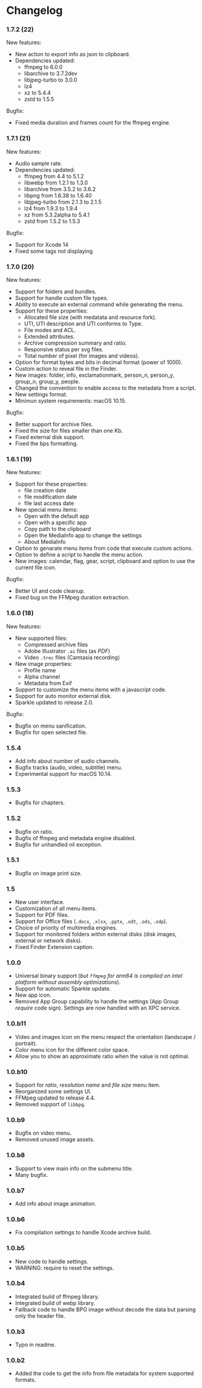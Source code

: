 Changelog
=======


### 1.7.2 (22)
New features:
- New action to export info as json to clipboard.
- Dependencies updated:
    - ffmpeg to 6.0.0
    - libarchive to 3.7.2dev
    - libjpeg-turbo to 3.0.0
    - lz4
    - xz to 5.4.4
    - zstd to 1.5.5

Bugfix:
- Fixed media duration and frames count for the ffmpeg engine. 


### 1.7.1 (21)
New features:
- Audio sample rate.
- Dependencies updated:
    - ffmpeg from 4.4 to 5.1.2
    - libwebp from 1.2.1 to 1.3.0
    - libarchive from 3.5.2 to 3.6.2
    - libpng from 1.6.38 to 1.6.40
    - libjpeg-turbo from 2.1.3 to 2.1.5
    - lz4 from 1.9.3 to 1.9.4
    - xz from 5.3.2alpha to 5.4.1
    - zstd from 1.5.2 to 1.5.3

Bugfix:
- Support for Xcode 14 
- Fixed some tags not displaying


### 1.7.0 (20)
New features:
- Support for folders and bundles.
- Support for handle custom file types.
- Ability to execute an external command while generating the menu. 
- Support for these properties:
  - Allocated file size (with medatata and resource fork).
  - UTI, UTI description and UTI conforms to Type.
  - File modes and ACL.
  - Extended attributes.
  - Archive compression summary and ratio.
  - Responsive status per svg files.
  - Total number of pixel (for images and videos).
- Option for format bytes and bits in decimal format (power of 1000).
- Custom action to reveal file in the Finder.
- New images: folder, info, exclamationmark, person_n, person_y, group_n, group_y, people.
- Changed the convention to enable access to the metadata from a script.
- New settings format.
- Minimun system requirements: macOS 10.15.

Bugfix:
- Better support for archive files.
- Fixed the size for files smaller than one Kb. 
- Fixed external disk support.
- Fixed the bps formatting.


### 1.6.1 (19)
New features:
- Support for these properties:
  - file creation date
  - file modification date
  - file last access date 
- New special menu items:
  - Open with the default app
  - Open with a specific app
  - Copy path to the clipboard
  - Open the MediaInfo app to change the settings
  - About MediaInfo
- Option to genarate menu items from code that execute custom actions.
- Option to define a script to handle the menu action.
- New images: calendar, flag, gear, script, clipboard and option to use the current file icon.

Bugfix:
- Better UI and code cleanup.
- Fixed bug on the FFMpeg duration extraction.


### 1.6.0 (18)
New features:
- New supported files:
  - Compressed archive files
  - Adobe Illustrator `.ai` files (as _PDF_)
  - Video `.trec` files (Camtasia recording)
- New image properties:
  - Profile name
  - Alpha channel
  - Metadata from Exif
- Support to customize the menu items with a javascript code.
- Support for auto monitor external disk.
- Sparkle updated to release 2.0.

Bugfix:
- Bugfix on menu sanification.
- Bugfix for open selected file.


### 1.5.4

- Add info about number of audio channels.
- Bugfix tracks (audio, video, subtitle) menu.
- Experimental support for macOS 10.14.


### 1.5.3

- Bugfix for chapters.


### 1.5.2

- Bugfix on ratio. 
- Bugfix of ffmpeg and metadata engine disabled.
- Bugfix for unhandled nil exception.


### 1.5.1

- Bugfix on image print size. 

### 1.5

- New user interface.
- Customization of all menu items.
- Support for PDF files.
- Support for Office files (`.docx`, `.xlsx`, `.pptx`, `.odt`, `.ods`, `.odp`).
- Choice of priority of multimedia engines.
- Support for monitored folders within external disks (disk images, external or network disks).
- Fixed Finder Extension caption.


### 1.0.0

- Universal binary support (_but `ffmpeg` for arm64 is compiled on intel platform without assembly optimizations_).
- Support for automatic Sparkle update.
- New app icon.
- Removed App Group capability to handle the settings (App Group _require_ code sign). Settings are now handled with an XPC service.


### 1.0.b11

- Video and images icon on the menu respect the orientation (landscape / portrait).
- Color menu icon for the different color space.
- Allow you to show an approximate ratio when the value is not optimal.   


### 1.0.b10

- Support for _ratio_, _resolution name_ and _file size_ menu item.
- Reorganized some settings UI.
- FFMpeg updated to release 4.4.
- Removed support of `libbpg`.


### 1.0.b9

- Bugfix on video menu.
- Removed unused image assets.


### 1.0.b8

- Support to view main info on the submenu title.
- Many bugfix.


### 1.0.b7

- Add info about image animation.


### 1.0.b6

- Fix compilation settings to handle Xcode archive build.


### 1.0.b5

- New code to handle settings.
- WARNING: require to reset the settings.


### 1.0.b4

- Integrated build of ffmpeg library.
- Integrated build of webp library.
- Fallback code to handle BPG image without decode the data but parsing only the header file.


### 1.0.b3

- Typo in readme.


### 1.0.b2

- Added the code to get the info from file metadata for system supported formats.

